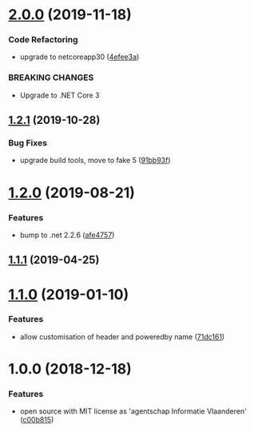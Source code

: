 # [2.0.0](https://github.com/informatievlaanderen/http-security-headers-middleware/compare/v1.2.1...v2.0.0) (2019-11-18)


### Code Refactoring

* upgrade to netcoreapp30 ([4efee3a](https://github.com/informatievlaanderen/http-security-headers-middleware/commit/4efee3a))


### BREAKING CHANGES

* Upgrade to .NET Core 3

## [1.2.1](https://github.com/informatievlaanderen/http-security-headers-middleware/compare/v1.2.0...v1.2.1) (2019-10-28)


### Bug Fixes

* upgrade build tools, move to fake 5 ([91bb93f](https://github.com/informatievlaanderen/http-security-headers-middleware/commit/91bb93f))

# [1.2.0](https://github.com/informatievlaanderen/http-security-headers-middleware/compare/v1.1.1...v1.2.0) (2019-08-21)


### Features

* bump to .net 2.2.6 ([afe4757](https://github.com/informatievlaanderen/http-security-headers-middleware/commit/afe4757))

## [1.1.1](https://github.com/informatievlaanderen/http-security-headers-middleware/compare/v1.1.0...v1.1.1) (2019-04-25)

# [1.1.0](https://github.com/informatievlaanderen/http-security-headers-middleware/compare/v1.0.0...v1.1.0) (2019-01-10)


### Features

* allow customisation of header and poweredby name ([71dc161](https://github.com/informatievlaanderen/http-security-headers-middleware/commit/71dc161))

# 1.0.0 (2018-12-18)


### Features

* open source with MIT license as 'agentschap Informatie Vlaanderen' ([c00b815](https://github.com/informatievlaanderen/http-security-headers-middleware/commit/c00b815))
